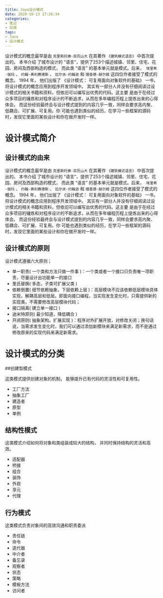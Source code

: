 ```yaml
---
title: Java设计模式
date: 2020-10-13 17:26:34
categories:
- 笔记
- 后端
tags:
- Java
- 设计模式
---
```


设计模式的概念最早是由 `克⾥斯托佛·亚历⼭⼤` 在其著作 `《建筑模式语⾔》` 中⾸次提出的。 本书介绍 了城市设计的 “语⾔”，提供了253个描述城镇、邻⾥、住宅、花园、房间及⻄部构造的模式， ⽽此类 “语⾔” 的基本单元就是模式。后来，` 埃⾥希·伽玛` 、 `约翰·弗利赛德斯` 、 `拉尔夫·约翰逊` 和 `理查德·赫尔姆` 这四位作者接受了模式的概念。 1994 年， 他们出版了 《设计模式： 可复⽤⾯向对象软件的基础》 ⼀书， 将设计模式的概念应⽤到程序开发领域中。 其实有⼀部分⼈并没有仔细阅读过设计模式的相关书籍和资料，但依旧可以编写出优秀的代码。这主要 是由于在经过众多项⽬的锤炼和对程序设计的不断追求，从⽽在多年编程历程上提炼出来的⼼得体会。 ⽽这份经验最终会与设计模式提到的内容⼏乎⼀致，同样会要求⾼内聚、低耦合、可扩展、可复⽤。你 可能也遇到类似的经历，在学习⼀些框架的源码时，发现它⾥面的某些设计和你在做开发时⼀样。

<!-- less -->



# 设计模式简介

## 设计模式的由来

设计模式的概念最早是由 `克⾥斯托佛·亚历⼭⼤` 在其著作 `《建筑模式语⾔》` 中⾸次提出的。 本书介绍 了城市设计的 “语⾔”，提供了253个描述城镇、邻⾥、住宅、花园、房间及⻄部构造的模式， ⽽此类 “语⾔” 的基本单元就是模式。后来，` 埃⾥希·伽玛` 、 `约翰·弗利赛德斯` 、 `拉尔夫·约翰逊` 和 `理查德·赫尔姆` 这四位作者接受了模式的概念。 1994 年， 他们出版了 《设计模式： 可复⽤⾯向对象软件的基础》 ⼀书， 将设计模式的概念应⽤到程序开发领域中。 其实有⼀部分⼈并没有仔细阅读过设计模式的相关书籍和资料，但依旧可以编写出优秀的代码。这主要 是由于在经过众多项⽬的锤炼和对程序设计的不断追求，从⽽在多年编程历程上提炼出来的⼼得体会。 ⽽这份经验最终会与设计模式提到的内容⼏乎⼀致，同样会要求⾼内聚、低耦合、可扩展、可复⽤。你 可能也遇到类似的经历，在学习⼀些框架的源码时，发现它⾥面的某些设计和你在做开发时⼀样。



## 设计模式的原则

设计模式遵循六⼤原则；

- 单⼀职责( ⼀个类和⽅法只做⼀件事 )：一个类或者一个接口只负责唯一项职责，尽量设计出功能单一的接口
- ⾥⽒替换( 多态，⼦类可扩展⽗类 )
- 依赖倒置( 细节依赖抽象，下层依赖上层 )：高层模块不应该依赖低层模块具体实现，解耦高层和低层。即面向接口编程，当实现发生变化时，只需提供新的实现类，不需要修改高层模块代码；
- 接⼝隔离( 建⽴单⼀接⼝ )
- 迪⽶特原则( 最少知道，降低耦合 )
- 开闭原则( 抽象架构，扩展实现 )：程序对外扩展开放，对修改关闭；换句话说，当需求发生变化时，我们可以通过添加新模块来满足新需求，而不是通过修改原来的实现代码来满足新需求。



# 设计模式的分类

##创建型模式

这类模式提供创建对象的机制， 能够提升已有代码的灵活性和可复⽤性。

- 工厂方法
- 抽象工厂
- 建造者
- 原型
- 单例



## 结构性模式

这类模式介绍如何将对象和类组装成较⼤的结构， 并同时保持结构的灵活和⾼效。

- 适配器
- 桥接
- 组合
- 装饰
- 外观
- 享元
- 代理



## 行为模式

这类模式负责对象间的⾼效沟通和职责委派

- 责任链
- 命令
- 迭代器
- 中介者
- 备忘录
- 观察者
- 状态
- 策略
- 模板方法
- 访问者

